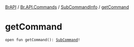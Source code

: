 [BrAPI](../../index.md) / [Br.API.Commands](../index.md) / [SubCommandInfo](index.md) / [getCommand](./get-command.md)

# getCommand

`open fun getCommand(): `[`SubCommand`](../-sub-command/index.md)`!`